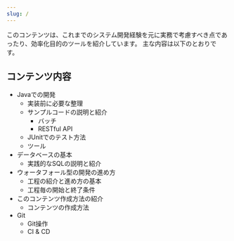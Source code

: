```yaml
---
slug: /
---
```


このコンテンツは、これまでのシステム開発経験を元に実務で考慮すべき点であったり、効率化目的のツールを紹介しています。
主な内容は以下のとおりです。

## コンテンツ内容

- Javaでの開発
  - 実装前に必要な整理
  - サンプルコードの説明と紹介
    - バッチ
    - RESTful API
  - JUnitでのテスト方法
  - ツール
- データベースの基本
  - 実践的なSQLの説明と紹介
- ウォータフォール型の開発の進め方
  - 工程の紹介と進め方の基本
  - 工程毎の開始と終了条件
- このコンテンツ作成方法の紹介
  - コンテンツの作成方法
- Git
  - Git操作
  - CI & CD
